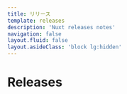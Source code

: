 ```yaml
---
title: リリース
template: releases
description: 'Nuxt releases notes'
navigation: false
layout.fluid: false
layout.asideClass: 'block lg:hidden'
---
```


# Releases
